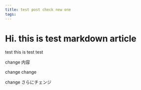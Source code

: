 ```yaml
---
title: test post check new one
tags:
---
```


# Hi. this is test markdown article

test
this is test
test


change 内容

change change  

change さらにチェンジ

